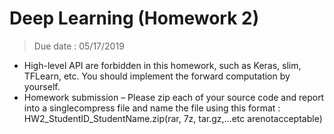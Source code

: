 # Deep Learning (Homework 2)
> Due date : 05/17/2019
- High-level API are forbidden in this homework, such as Keras, slim, TFLearn, etc. You should implement the forward computation by yourself.
- Homework submission – Please zip each of your source code and report into a singlecompress file and name the file using this format :  HW2_StudentID_StudentName.zip(rar, 7z, tar.gz,...etc arenotacceptable)
